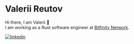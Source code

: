 # Valerii Reutov

Hi there, I am Valerii 👋\
I am working as a Rust software engineer at [Bitfinity Network](https://github.com/infinity-swap).

[![linkedin](https://img.shields.io/badge/LinkedIn-0077B5?style=for-the-badge&logo=linkedin&logoColor=white)](https://www.linkedin.com/in/valerii-reutov-51424a59)
